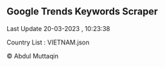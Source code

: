 

## Google Trends Keywords Scraper 
 
Last Update 20-03-2023 , 10:23:38

Country List :
VIETNAM.json



© Abdul Muttaqin 
